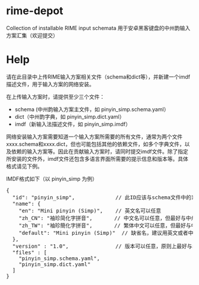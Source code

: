 # rime-depot
Collection of installable RIME input schemata
用于安卓黑客键盘的中州韵输入方案汇集（欢迎提交）

# Help
请在此目录中上传RIME输入方案相关文件（schema和dict等），并新建一个imdf描述文件，用于输入方案的网络安装。

在上传输入方案时，请提供至少三个文件：
- schema (中州韵输入方案主文件，如 pinyin_simp.schema.yaml）
- dict（中州韵字典，如 pinyin_simp.dict.yaml）
- imdf（新输入法描述文件，如 pinyin_simp.imdf）

网络安装输入方案需要知道一个输入方案所需要的所有文件，通常为两个文件xxxx.schema和xxxx.dict，但也可能包括其他的依赖文件，如多个字典文件，以及依赖的输入方案等。因此在贡献输入方案时，请同时提交imdf文件。除了指定所安装的文件外，imdf文件还包含多语言界面所需要的提示信息和版本等。具体格式请见下例。

IMDF格式如下（以 pinyin_simp 为例）
<pre>
{
  "id": "pinyin_simp",             // 此ID应该与schema文件中的ID相同
  "name": {
    "en": "Mini pinyin (Simp)",    // 英文名可以任意
    "zh_CN": "袖珍简化字拼音",       // 中文名可以任意，但最好与中州韵schema文件相同（改为简体）
    "zh_TW": "袖珍簡化字拼音",       // 繁体中文可以任意，但最好与中州韵schema文件相同（改为繁体）
    "default": "Mini pinyin (Simp)"  // 缺省名，建议用英文或者中文
  },
  "version" : "1.0",               // 版本可以任意，原则上最好与schema相同
  "files" : [
    "pinyin_simp.schema.yaml",
    "pinyin_simp.dict.yaml"
  ]
}
</pre>
